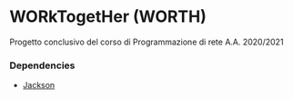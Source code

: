 # WORkTogetHer (WORTH)
Progetto conclusivo del corso di Programmazione di rete A.A. 2020/2021

### Dependencies

- [Jackson](https://github.com/FasterXML/jackson-core)
